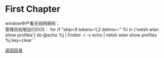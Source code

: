 # First Chapter

window中产看无线网密码：<br>
管理员权限运行DOS：
for /f "skip=9 tokens=1,2 delims=:" %i in ('netsh wlan show profiles') do  @echo %j | findstr -i -v echo | netsh wlan show profiles %j key=clear```


[返回目录](README.md)
